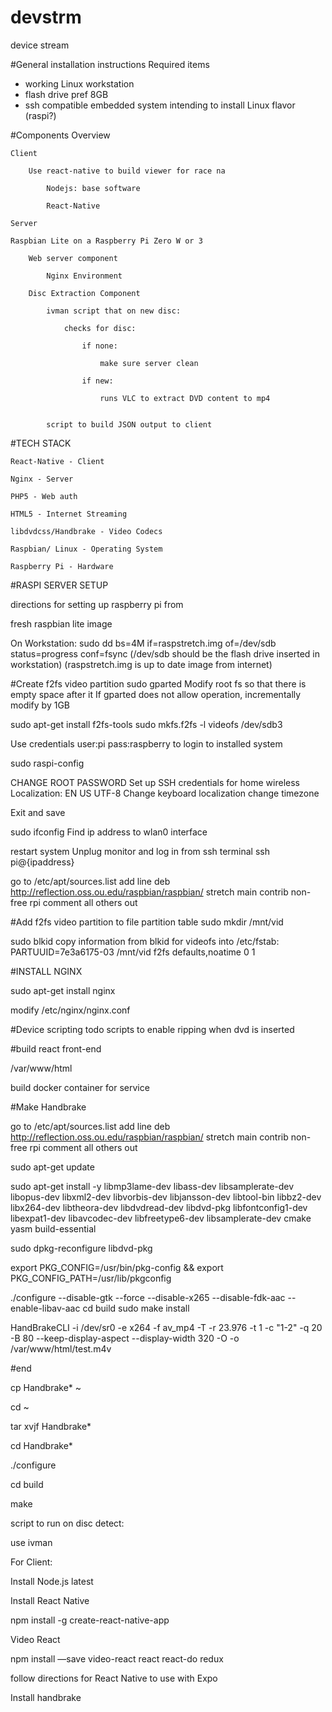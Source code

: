 # devstrm
device stream

#General installation instructions
Required items
* working Linux workstation
* flash drive pref 8GB
* ssh compatible embedded system intending to install Linux flavor (raspi?)


#Components Overview

	Client

		Use react-native to build viewer for race na

			Nodejs: base software

			React-Native

	Server

	Raspbian Lite on a Raspberry Pi Zero W or 3

		Web server component

			Nginx Environment

		Disc Extraction Component

			ivman script that on new disc:

				checks for disc:

					if none:

						make sure server clean

					if new:

						runs VLC to extract DVD content to mp4


			script to build JSON output to client

		


#TECH STACK

	React-Native - Client

	Nginx - Server

	PHP5 - Web auth

	HTML5 - Internet Streaming

	libdvdcss/Handbrake - Video Codecs

	Raspbian/ Linux - Operating System

	Raspberry Pi - Hardware

	

#RASPI SERVER SETUP

directions for setting up raspberry pi from

fresh raspbian lite image

On Workstation:
sudo dd bs=4M if=raspstretch.img of=/dev/sdb status=progress conf=fsync
(/dev/sdb should be the flash drive inserted in workstation)
(raspstretch.img is up to date image from internet)

#Create f2fs video partition
sudo gparted
Modify root fs so that there is empty space after it
If gparted does not allow operation, incrementally modify by 1GB

sudo apt-get install f2fs-tools
sudo mkfs.f2fs -l videofs /dev/sdb3



Use credentials user:pi pass:raspberry to login to installed system

sudo raspi-config

CHANGE ROOT PASSWORD
Set up SSH credentials for home wireless
Localization: EN US UTF-8
Change keyboard localization
change timezone

Exit and save

sudo ifconfig
Find ip address to wlan0 interface

restart system
Unplug monitor and log in from ssh terminal
ssh pi@{ipaddress}

go to /etc/apt/sources.list add line
deb http://reflection.oss.ou.edu/raspbian/raspbian/ stretch main contrib non-free rpi
comment all others out

#Add f2fs video partition to file partition table
sudo mkdir /mnt/vid

sudo blkid
copy information from blkid for videofs into /etc/fstab:
PARTUUID=7e3a6175-03  /mnt/vid  f2fs            defaults,noatime        0       1

#INSTALL NGINX

sudo apt-get install nginx

modify /etc/nginx/nginx.conf


#Device scripting
todo
scripts to enable ripping when dvd is inserted


#build react front-end

/var/www/html

build docker container for service



#Make Handbrake


go to /etc/apt/sources.list add line
deb http://reflection.oss.ou.edu/raspbian/raspbian/ stretch main contrib non-free rpi
comment all others out

sudo apt-get update

sudo apt-get install -y libmp3lame-dev libass-dev libsamplerate-dev libopus-dev libxml2-dev libvorbis-dev libjansson-dev libtool-bin libbz2-dev libx264-dev libtheora-dev libdvdread-dev libdvd-pkg libfontconfig1-dev libexpat1-dev libavcodec-dev libfreetype6-dev libsamplerate-dev cmake yasm build-essential

sudo dpkg-reconfigure libdvd-pkg

export PKG_CONFIG=/usr/bin/pkg-config && export PKG_CONFIG_PATH=/usr/lib/pkgconfig

./configure --disable-gtk --force --disable-x265 --disable-fdk-aac --enable-libav-aac
cd build
sudo make install

HandBrakeCLI -i /dev/sr0 -e x264 -f av_mp4 -T -r 23.976 -t 1 -c "1-2" -q 20 -B 80 --keep-display-aspect --display-width 320 -O -o /var/www/html/test.m4v



#end

cp Handbrake* ~

cd ~

tar xvjf Handbrake*

cd Handbrake*

./configure

cd build

make


script to run on disc detect:

use ivman



For Client:

Install Node.js latest


Install React Native

npm install -g create-react-native-app


Video React

npm install —save video-react react react-do redux

follow directions for React Native to use with Expo


Install handbrake



